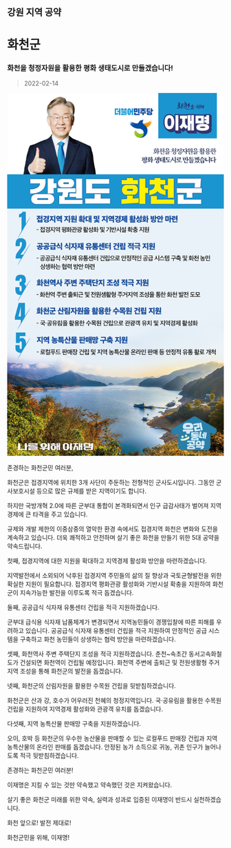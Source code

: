 ## 강원 지역 공약

# 화천군

### 화천을 청정자원을 활용한 평화 생태도시로 만들겠습니다!
> 2022-02-14

![화천군 지역공약](./005_010_017.png)

존경하는 화천군민 여러분,

 

화천군은 접경지역에 위치한 3개 사단이 주둔하는 전형적인 군사도시입니다. 그동안 군사보호시설 등으로 많은 규제를 받은 지역이기도 합니다.

 

하지만 국방개혁 2.0에 따른 군부대 통합이 본격화되면서 인구 급감사태가 벌어져 지역 경제에 큰 타격을 주고 있습니다.

 

규제와 개발 제한의 이중삼중의 열악한 환경 속에서도 접경지역 화천은 변화와 도전을 계속하고 있습니다. 더욱 쾌적하고 안전하며 살기 좋은 화천을 만들기 위한 5대 공약을 약속드립니다.

 

첫째, 접경지역에 대한 지원을 확대하고 지역경제 활성화 방안을 마련하겠습니다.

지역발전에서 소외되어 낙후된 접경지역 주민들의 삶의 질 향상과 국토균형발전을 위한 확실한 지원이 필요합니다. 접경지역 평화관광 활성화와 기반시설 확충을 지원하여 화천군이 지속가능한 발전을 이루도록 적극 돕겠습니다. 

 

둘째, 공공급식 식자재 유통센터 건립을 적극 지원하겠습니다.

군부대 급식용 식자재 납품체계가 변경되면서 지역농민들이 경쟁입찰에 따른 피해를 우려하고 있습니다. 공공급식 식자재 유통센터 건립을 적극 지원하여 안정적인 공급 시스템을 구축하고 화천 농민들이 상생하는 협력 방안을 마련하겠습니다.

 

셋째, 화천역사 주변 주택단지 조성을 적극 지원하겠습니다.
춘천~속초간 동서고속화철도가 건설되면 화천역이 건립될 예정입니다. 화천역 주변에 출퇴근 및 전원생활형 주거지역 조성을 통해 화천군의 발전을 돕겠습니다. 

 

넷째, 화천군의 산림자원을 활용한 수목원 건립을 뒷받침하겠습니다.

화천군은 산과 강, 호수가 어우러진 천혜의 청정지역입니다. 국·공유림을 활용한 수목원 건립을 지원하여 지역경제 활성화와 관광객 유치를 돕겠습니다. 

 

다섯째, 지역 농특산물 판매망 구축을 지원하겠습니다.

오이, 호박 등 화천군의 우수한 농산물을 판매할 수 있는 로컬푸드 판매장 건립과 지역 농특산물의 온라인 판매를 돕겠습니다. 안정된 농가 소득으로 귀농, 귀촌 인구가 늘어나도록 적극 뒷받침하겠습니다.

 

 

존경하는 화천군민 여러분!

이재명은 지킬 수 있는 것만 약속했고 약속했던 것은 지켜왔습니다.

살기 좋은 화천군 미래를 위한 약속, 실력과 성과로 입증된 이재명이 반드시 실천하겠습니다.

 

화천 앞으로! 발전 제대로! 

화천군민을 위해, 이재명! 

						